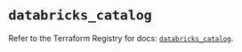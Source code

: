 # `databricks_catalog`

Refer to the Terraform Registry for docs: [`databricks_catalog`](https://registry.terraform.io/providers/databricks/databricks/1.46.0/docs/resources/catalog).
